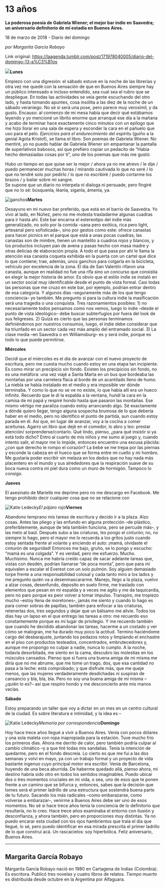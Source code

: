 # 13 años

**La poderosa poesía de Gabriela Wiener; el mejor bar indie en Saavedra; un aniversario definitorio de mi estadía en Buenos Aires.**

18 de marzo de 2018 - Diario del domingo

_por Margarita García Robayo_

Link original: https://laagenda.tumblr.com/post/171978040005/diario-del-domingo-13-a%C3%B1os

![](https://64.media.tumblr.com/9d37a622efcc4f300a0ecc55cfe08158/tumblr_inline_pjzt0dI96B1t6q87u_500.jpg)**Lunes**  
 
Empiezo con una digresión: el sábado estuve en la noche de las librerías y otra vez me quedé con la sensación de que en Buenos Aires siempre hay un público interesado e incluso entendido, sea cual sea el rubro que se despliegue. En todas las actividades se veía gente escuchando del otro lado, y hasta tomando apuntes, cosa insólita a las diez de la noche de un sábado veraniego. No sé si será una pose, pero parece muy verosímil, y da gusto. Encauso: al comienzo de mi mesa había que decir qué estábamos leyendo y yo mencioné un librito enorme que arranqué ese día a la mañana y acabo de terminar hace exactamente cinco minutos con un epílogo que me hizo llorar en una sala de espera y esconder la cara en el pañuelo que uso para el pelo. *Ejercicios para el endurecimiento del espíritu* (guiño a la genial Agota Kristof), se llama el libro. Son poemas de Gabriela Wiener. No mentiré, yo no puedo hablar de Gabriela Wiener sin empantanar la pantalla de superlativos babosos, así que prefiero copiar un pedacito de “Había hecho demasiadas cosas por ti”, uno de los poemas que más me gustó:  

Hubo un tiempo en que quise ser la mejor / ahora ya no me atrevo / le dije / puedo permanecer muchas horas / mirando cautivada lo que no seré / lo que no tendré solo por pedirlo / lo que no escribiré / puedo cortarme los brazos / y bailar sobre mi sangre.  
 Se supone que un diario no interpela ni dialoga ni persuade, pero fingiré que no lo sé: búsquenla, léanla, síganla, ámenla, ya. 

![ganchos](https://64.media.tumblr.com/9d37a622efcc4f300a0ecc55cfe08158/tumblr_inline_pjzt0dI96B1t6q87u_500.jpg)**Martes**  
 
Desayuno en mi nuevo bar preferido, que está en el barrio de Saavedra. Yo vivo al lado, en Núñez, pero no me molesta trasladarme algunas cuadras para ir hasta ahí. Este bar encarna el estereotipo del indie más generalizado, no solo por la comida –sana pero exótica, rica pero light, artesanal pero sofisticada–, sino por gestos como este: ofrece canastas para hacer picnics en el parque que está a unas pocas cuadras; las canastas son de mimbre, tienen un mantelito a cuadros rojos y blancos, y los productos incluyen pan de avena y pasas hecho con masa madre y otras delicias de elaboración propia. A todo el que pasa por ahí le llama la atención esa canasta coqueta exhibida en la puerta con un cartel que dice lo que contiene; trae, además, unos ganchos para colgarla en la bicicleta, vehículo por excelencia de la zona. El día de San Valentín rifaron una canasta, aunque en realidad no fue una rifa sino un concurso que consistía en elegir la mejor historia de amor. Es obvio que el estilo indie se instaló en un sector social muy identificable desde el punto de vista formal. Casi todas las personas que me cruzo en este bar, por ejemplo, podrían entrar dentro de esa categoría. Y algunos días –seguramente más de los que tengo conciencia– yo también. Me pregunto si para la cultura indie la masificación será una tragedia o una conquista. Tres razonamientos posibles: 1) no necesariamente todos pensamos como nos vemos, luego lo indie –desde el punto de vista ideológico– debe buscar subterfugios por fuera del look de sus feligreses. 2) Quizá es cierto que las personas terminamos definiéndonos por nuestros consumos, luego, el indie debe considerar que ha triunfado en un sector cada vez más amplio del entramado social. 3) La clase media –en Saavedra o en Williamsburg– es y será indie, porque es todo lo que puede permitirse. 

**Miércoles**  
 
Decidí que el miércoles es el día de avanzar con el nuevo proyecto de escritura, pero me cuesta mucho cuando estoy en una etapa tan incipiente. Es como mirar un precipicio sin fondo. Existen los precipicios sin fondo, no es una metáfora: una vez viajé a Santa Marta en un bus que bordeaba las montañas por una carretera flaca al borde de un acantilado lleno de humo. La niebla se había instalado en el medio y era imposible ver dónde terminaba. Y como lo que no se ve no existe, lo que había allí era un hueco infinito. Recuerdo que le di la espalda a la ventana, hundí la cara en la camisa de mi papá y respiré hondo hasta que pasaron las montañas. Ese mismo vértigo me paraliza cuando estoy arrancando algo. Sé exactamente a dónde quiero llegar, tengo alguna sospecha brumosa de lo que debería haber en el medio, pero no identifico el punto de partida, aun cuando estoy parada en él. Así que, en lugar de avanzar, voy a la cocina a comer aceitunas. Agarro un libro que dejé en el comedor, lo abro y leo: prestar atención/ sorprenderse/contarlo. Qué lindo, pienso, ¿para qué insistir si ya está todo dicho? Entro al cuarto de mis niños y me sumo al juego y, cuando intento salir, el mayor me lo impide, entonces encuentro una excusa plácida: ¿con qué derecho le rompo el corazón? La bebé se me trepa por las piernas y esconde la cabeza en el hueco que se forma entre mi cuello y mi hombro. Me gustaría poder escribir sin melaza en los dedos que no hay nada más placentero en el mundo y sus alrededores que la respiración suave de su boca nueva contra mi piel dura como un muro de hormigón. Tampoco lo consigo. 

**Jueves**  
 
El asesinato de Marielle me deprime pero no me descargo en Facebook. Me tengo prohibido decir cualquier cosa que no se relacione con 

![Katie Ledecky](https://64.media.tumblr.com/fbaac32f0664bfdf82b8fa72f5e417a4/tumblr_inline_pjzt0egwhE1t6q87u_250.jpg)*El pájaro rojo***Viernes**  
 
Abandono temprano mis tareas de escritura y decido ir a la plaza. Alzo cosas. Antes las pliego y las enfundo en alguna protección –de plástico, preferiblemente, aunque de tela también funciona, pero se percude más–, y las meto al baúl. Después subo a las criaturas, les pongo el cinturón; no, no siempre lo hago, pero el mayor me lo recuerda a los gritos justo cuando estoy sentada frente al volante y enciendo el auto: ¡mamá, olvidaste el cinturón de seguridad! Entonces me bajo, gruño, se lo pongo y escucho: “mamá es una colgada”. Y es verdad, pero me esfuerzo. Mucho. Muchísimo. Nunca me habría creído capaz de sacar adelante tareas que, vistas con desdén, podrían llamarse “de poca monta”, pero que para mí equivalen a escalar el Everest con un solo pulmón. Soy alguien demasiado torpe frente a una responsabilidad colosal y cada tanto miro a los lados y me pregunto quién va a desenmascararme. Manejo, llego a la plaza, vuelvo a alzar cosas, desenfundo, deposito en suelo firme, me traslado con elementos que pesan en mi espalda y a veces me agito y me da taquicardia, pero no paro porque es peor volver a tomar impulso. Transpiro, me tropiezo mucho –estoy llena de moretones–, jamás me siento y cuando lo hago es para comer sobras de papillas; también para enfocar a las criaturas, retenerlas dos, tres segundos y dejar que un bálsamo me alivie. Todos los días hay un lapso en el que entrego las tareas a otro: me recuerdo eso constantemente porque es mi lugar de privilegio. Y me recuerdo también que cuando he decidido abandonar las tareas, hacerme a un costado y ver cómo se malogran, me ha durado muy poco la actitud. Termino haciéndome cargo del desbarajuste, juntando los pedazos rotos y limpiando el enchastre en el piso con productos testeados, concentrados, embrutecedores y, aunque me propongo no culpar a nadie, nunca lo cumplo. A la noche, todavía desorbitada, me siento en la cama, descubro las molestias en los músculos cansados. Pienso que si fuera una buena amiga de mi misma me diría que no me abrume, que me tome un trago, dos, que esa cantidad no pasa a la leche: está comprobado; y que disfrute más, que me queje menos, que las mujeres verdaderamente desdichadas ni suspiran de cansancio y bla, bla, bla. Pero no soy una buena amiga de mí misma –¿quién lo es?– así que respiro hondo y me desconcierto ante mis manos vacías. 

**Sábado**  
 
Estoy preparando un taller que voy a dictar en un mes en un centro cultural de la ciudad. Es sobre literatura e intimidad, y la idea es –

![Katie Ledecky](https://64.media.tumblr.com/905c7ad28bc516a8fbd552786f7f8f12/tumblr_inline_pjzt0eoAtD1t6q87u_250.jpg)*Memoria por correspondencia***Domingo**  
 
Hoy hace trece años llegué a vivir a Buenos Aires. Venía con pocos dólares y una sola maleta con ropa inapropiada para la estación. Tuve mucho frío los primeros días. Ahora me derrito de calor, pero también podría culpar al cambio climático –y a que tiré todas mis sandalias. Tenía la intención de quedarme, pero en el fondo descreía. Lo cierto es que me fui a las dos semanas y volví en mayo, ya con un trabajo formal y un proyecto de vida bastante ingenuo cuyo principal motor era escribir. Venía de Barcelona, huyendo de una beca aburrida. De haberme quedado allá, pienso ahora, mi destino habría sido otro en todos los sentidos imaginables. Puedo ubicar dos o tres momentos cruciales en mi vida, o sea, uno de esos que te ponen frente a un camino que se bifurca y, entonces, sabes que la decisión que tomes será el primer ladrillo de una estructura que sostendrá buena parte de tu futuro. Sacando los más radicales –como embarazarse, como volverse a embarazar–, venirme a Buenos Aires debe ser uno de esos momentos. No sé si hace trece años tenía la conciencia de lo definitorio que resultaría, no lo creo. Hace trece años examinaba el entorno con ilusión y desconfianza, y ahora también, pero en proporciones muy distintas. Ya no puedo encarar esta ciudad con los ojos hambrientos que traía el día que llegué, lo sé, pero puedo identificar en esa mirada prescrita el primer ladrillo de lo que construí acá. Un rascacielos: soy hiperbólica. Feliz aniversario, Buenos Aires. 

  




---

Margarita García Robayo
-----------------------

 Margarita García Robayo nació en 1980 en Cartagena de Indias (Colombia). Es escritora. Publicó tres novelas y cuatro libros de relatos. *Tiempo muerto* es distribuida desde octubre en la Argentina por Alfaguara.

